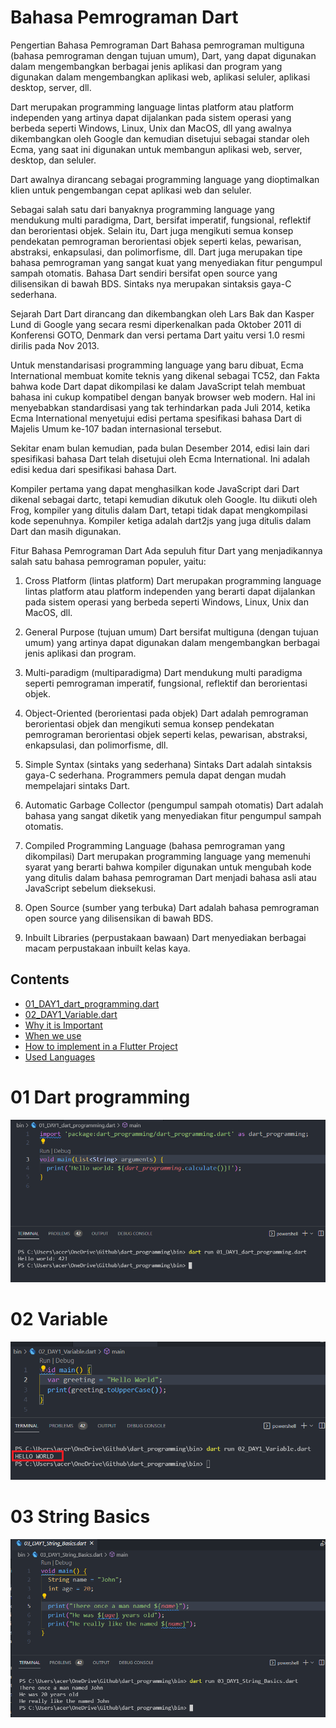 # Bahasa Pemrograman Dart

Pengertian Bahasa Pemrograman Dart
Bahasa pemrograman multiguna (bahasa pemrograman dengan tujuan umum), Dart, yang dapat digunakan dalam mengembangkan berbagai jenis aplikasi dan program yang digunakan dalam mengembangkan aplikasi web, aplikasi seluler, aplikasi desktop, server, dll.

Dart merupakan programming language lintas platform atau platform independen yang artinya dapat dijalankan pada sistem operasi yang berbeda seperti Windows, Linux, Unix dan MacOS, dll yang awalnya dikembangkan oleh Google dan kemudian disetujui sebagai standar oleh Ecma, yang saat ini digunakan untuk membangun aplikasi web, server, desktop, dan seluler.

Dart awalnya dirancang sebagai programming language yang dioptimalkan klien untuk pengembangan cepat aplikasi web dan seluler.

Sebagai salah satu dari banyaknya programming language yang mendukung multi paradigma, Dart, bersifat imperatif, fungsional, reflektif dan berorientasi objek. Selain itu, Dart juga mengikuti semua konsep pendekatan pemrograman berorientasi objek seperti kelas, pewarisan, abstraksi, enkapsulasi, dan polimorfisme, dll. Dart juga merupakan tipe bahasa pemrograman yang sangat kuat yang menyediakan fitur pengumpul sampah otomatis. Bahasa Dart sendiri bersifat open source yang dilisensikan di bawah BDS. Sintaks nya merupakan sintaksis gaya-C sederhana.

Sejarah Dart
Dart dirancang dan dikembangkan oleh Lars Bak dan Kasper Lund di Google yang secara resmi diperkenalkan pada Oktober 2011 di Konferensi GOTO, Denmark dan versi pertama Dart yaitu versi 1.0 resmi dirilis pada Nov 2013.

Untuk menstandarisasi programming language yang baru dibuat, Ecma International membuat komite teknis yang dikenal sebagai TC52, dan Fakta bahwa kode Dart dapat dikompilasi ke dalam JavaScript telah membuat bahasa ini cukup kompatibel dengan banyak browser web modern. Hal ini menyebabkan standardisasi yang tak terhindarkan pada Juli 2014, ketika Ecma International menyetujui edisi pertama spesifikasi bahasa Dart di Majelis Umum ke-107 badan internasional tersebut.

Sekitar enam bulan kemudian, pada bulan Desember 2014, edisi lain dari spesifikasi bahasa Dart telah disetujui oleh Ecma International. Ini adalah edisi kedua dari spesifikasi bahasa Dart.

Kompiler pertama yang dapat menghasilkan kode JavaScript dari Dart dikenal sebagai dartc, tetapi kemudian dikutuk oleh Google. Itu diikuti oleh Frog, kompiler yang ditulis dalam Dart, tetapi tidak dapat mengkompilasi kode sepenuhnya. Kompiler ketiga adalah dart2js yang juga ditulis dalam Dart dan masih digunakan.

Fitur Bahasa Pemrograman Dart
Ada sepuluh fitur Dart yang menjadikannya salah satu bahasa pemrograman populer, yaitu:

1. Cross Platform (lintas platform)
   Dart merupakan programming language lintas platform atau platform independen yang berarti dapat dijalankan pada sistem operasi yang berbeda seperti Windows, Linux, Unix dan MacOS, dll.

2. General Purpose (tujuan umum)
   Dart bersifat multiguna (dengan tujuan umum) yang artinya dapat digunakan dalam mengembangkan berbagai jenis aplikasi dan program.

3. Multi-paradigm (multiparadigma)
   Dart mendukung multi paradigma seperti pemrograman imperatif, fungsional, reflektif dan berorientasi objek.

4. Object-Oriented (berorientasi pada objek)
   Dart adalah pemrograman berorientasi objek dan mengikuti semua konsep pendekatan pemrograman berorientasi objek seperti kelas, pewarisan, abstraksi, enkapsulasi, dan polimorfisme, dll.

5. Simple Syntax (sintaks yang sederhana)
   Sintaks Dart adalah sintaksis gaya-C sederhana. Programmers pemula dapat dengan mudah mempelajari sintaks Dart.

6. Automatic Garbage Collector (pengumpul sampah otomatis)
   Dart adalah bahasa yang sangat diketik yang menyediakan fitur pengumpul sampah otomatis.

7. Compiled Programming Language (bahasa pemrograman yang dikompilasi)
   Dart merupakan programming language yang memenuhi syarat yang berarti bahwa kompiler digunakan untuk mengubah kode yang ditulis dalam bahasa pemrograman Dart menjadi bahasa asli atau JavaScript sebelum dieksekusi.

8. Open Source (sumber yang terbuka)
   Dart adalah bahasa pemrograman open source yang dilisensikan di bawah BDS.

9. Inbuilt Libraries (perpustakaan bawaan)
   Dart menyediakan berbagai macam perpustakaan inbuilt kelas kaya.

## Contents

- [01_DAY1_dart_programming.dart](#01-Dart-programming)
- [02_DAY1_Variable.dart]()
- [Why it is Important]()
- [When we use]()
- [How to implement in a Flutter Project]()
- [Used Languages](#Used-Languages)

# 01 Dart programming

![screenshot](../assets/result/01.png)

# 02 Variable

![screenshot](../assets/result/02.png)

# 03 String Basics

![screenshot](../assets/result/03.png)
